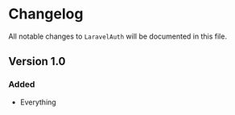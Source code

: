 # Changelog

All notable changes to `LaravelAuth` will be documented in this file.

## Version 1.0

### Added
- Everything
